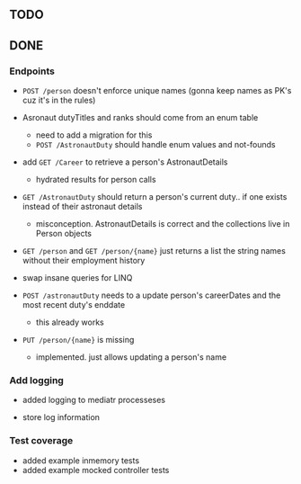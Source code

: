 ## TODO

## DONE

### Endpoints
- `POST /person` doesn't enforce unique names (gonna keep names as PK's cuz it's in the rules)

- Asronaut dutyTitles and ranks should come from an enum table
    - need to add a migration for this
    - `POST /AstronautDuty` should handle enum values and not-founds

- add `GET /Career` to retrieve a person's AstronautDetails
    - hydrated results for person calls

- `GET /AstronautDuty` should return a person's current duty.. if one exists instead of their astronaut details
    - misconception. AstronautDetails is correct and the collections live in Person objects

- `GET /person` and `GET /person/{name}` just returns a list the string names without their employment history

- swap insane queries for LINQ

- `POST /astronautDuty` needs to a update person's careerDates and the most recent duty's enddate
    - this already works

- `PUT /person/{name}` is missing
    - implemented. just allows updating a person's name

### Add logging
- added logging to mediatr processeses

- store log information

### Test coverage
- added example inmemory tests
- added example mocked controller tests
